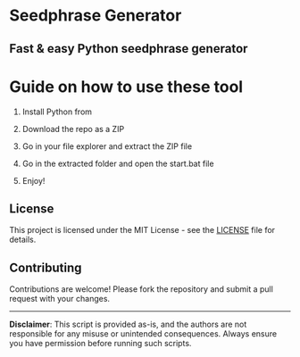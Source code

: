 # Seedphrase Generator          
            
## Fast & easy Python seedphrase generator             
                    
# Guide on how to use these tool                 
                
1. Install Python from             
       
2. Download the repo as a ZIP             
        
3. Go in your file explorer and extract the ZIP file       
               
4. Go in the extracted folder and open the start.bat file         
                
5. Enjoy!              
                    
## License                   
         
This project is licensed under the MIT License - see the [LICENSE](LICENSE) file for details.                     
       
## Contributing       
           
Contributions are welcome! Please fork the repository and submit a pull request with your changes.              
           
---            
             
**Disclaimer**: This script is provided as-is, and the authors are not responsible for any misuse or unintended consequences. Always ensure you have permission before running such scripts.              